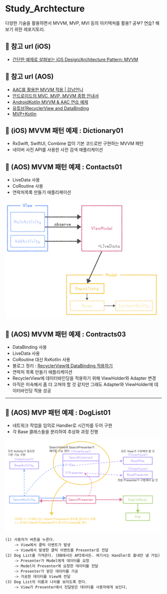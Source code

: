 # Study_Archtecture
다양한 기술을 활용하면서 MVVM, MVP, MVI 등의 아키텍쳐를 활용? 공부? 연습? 해보기 위한 레포지토리.

## 🍎 참고 url (iOS)
* [간단한 예제로 살펴보는 iOS Design/Architecture Pattern: MVVM](https://lena-chamna.netlify.app/post/ios_design_pattern_mvvm/#%EA%B0%84%EB%8B%A8%ED%95%9C-MVVM-%EC%98%88%EC%A0%9C)

## 💫 참고 url (AOS)
* [AAC를 활용한 MVVM 적용 | 강남언니](https://blog.gangnamunni.com/post/aac_mvvm/)
* [안드로이드의 MVC, MVP, MVVM 종합 안내서](https://academy.realm.io/kr/posts/eric-maxwell-mvc-mvp-and-mvvm-on-android/)
* [AndroidKotlin MVVM & AAC 연습 예제](https://blog.yena.io/studynote/2019/03/27/Android-MVVM-AAC-2.html)
* [유튜브|RecyclerView and DataBinding](https://www.youtube.com/watch?v=Xklim5RGHz8)
* [MVP+Kotlin](https://medium.com/@dlgksah/mvp-kotlin-example-2de93add4c82)

## 🍎 (iOS) MVVM 패턴 예제 : Dictionary01
* RxSwift, SwiftUI, Combine 없이 기본 코드로만 구현하는 MVVM 패턴
* 네이버 사전 API를 사용한 사전 검색 애플리케이션

## 💫 (AOS) MVVM 패턴 예제 : Contacts01
* LiveData 사용
* CoRoutine 사용
* 연락처목록 만들기 애플리케이션
<img src="./Contacts01-diagram.png" width=500 />

## 💫 (AOS) MVVM 패턴 예제 : Contracts03
* DataBinding 사용
* LiveData 사용
* CoRoutine 대신 RxKotlin 사용
* 블로그 정리 : [RecyclerView에 DataBinding 적용하기](https://beenii.tistory.com/103)
* 연락처 목록 만들기 애플리케이션
* RecyclerView에 데이터바인딩을 적용하기 위해 ViewHolder와 Adapter 변경
* 아직은 미숙해서 좀 더 고쳐야 할 것 같지만 그래도 Adapter와 ViewHolder에 데이터바인딩 적용 성공

---

## 💫 (AOS) MVP 패턴 예제 : DogList01
* 네트워크 작업을 임의로 Handler로 시간차를 두어 구현
* 각 Base 클래스들을 분리하여 추상화 과정 진행
<img src="./DogList01-diagram.png" width=800 />

```
(1) 사용자가 버튼을 누른다.
    -> View에서 클릭 이벤트가 발생
    -> View에서 발생한 클릭 이벤트를 Presenter로 전달
(2) Dog List를 가져온다. (DB에서든 API에서든. 여기서는 Handler로 흉내만 낼 거임)
    -> Presenter가 Model에게 데이터를 요청
    -> Model이 Presenter에 요청한 데이터를 전달
    -> Presenter가 받은 데이터를 가공
    -> 가공한 데이터를 View에 전달
(3) Dog List의 이름과 나이를 보이도록 한다.
    -> View가 Presenter에서 전달받은 데이터를 사용자에게 보인다.
```
